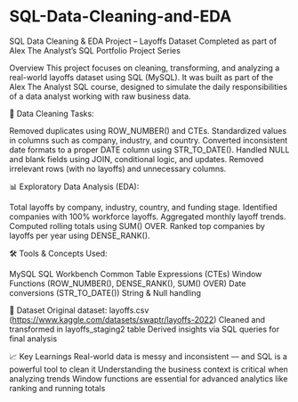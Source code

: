 # SQL-Data-Cleaning-and-EDA

SQL Data Cleaning & EDA Project – Layoffs Dataset
Completed as part of Alex The Analyst’s SQL Portfolio Project Series

Overview
This project focuses on cleaning, transforming, and analyzing a real-world layoffs dataset using SQL (MySQL). It was built as part of the Alex The Analyst SQL course, designed to simulate the daily responsibilities of a data analyst working with raw business data.

🧹 Data Cleaning Tasks:

Removed duplicates using ROW_NUMBER() and CTEs.
Standardized values in columns such as company, industry, and country.
Converted inconsistent date formats to a proper DATE column using STR_TO_DATE().
Handled NULL and blank fields using JOIN, conditional logic, and updates.
Removed irrelevant rows (with no layoffs) and unnecessary columns.

📊 Exploratory Data Analysis (EDA):

Total layoffs by company, industry, country, and funding stage.
Identified companies with 100% workforce layoffs.
Aggregated monthly layoff trends.
Computed rolling totals using SUM() OVER.
Ranked top companies by layoffs per year using DENSE_RANK().

🛠 Tools & Concepts Used: 

MySQL
SQL Workbench
Common Table Expressions (CTEs)
Window Functions (ROW_NUMBER(), DENSE_RANK(), SUM() OVER)
Date conversions (STR_TO_DATE())
String & Null handling

📁 Dataset
Original dataset: layoffs.csv (https://www.kaggle.com/datasets/swaptr/layoffs-2022)
Cleaned and transformed in layoffs_staging2 table
Derived insights via SQL queries for final analysis

📈 Key Learnings
Real-world data is messy and inconsistent — and SQL is a powerful tool to clean it
Understanding the business context is critical when analyzing trends
Window functions are essential for advanced analytics like ranking and running totals
